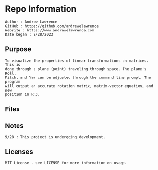 # Repo Information

    Author : Andrew Lawrence
    GitHub : https://github.com/andrewelawrence
    Website : https://www.andrewelawrence.com
    Date began : 9/28/2023

## Purpose

    To visualize the properties of linear transformations on matrices. This is
    done through a plane (point) traveling through space. The plane's Roll,
    Pitch, and Yaw can be adjusted through the command line prompt. The program
    will output an accurate rotation matrix, matrix-vector equation, and new
    position in R^3.

## Files

## Notes

    9/28 : This project is undergoing development.

## Licenses

    MIT License - see LICENSE for more information on usage.
